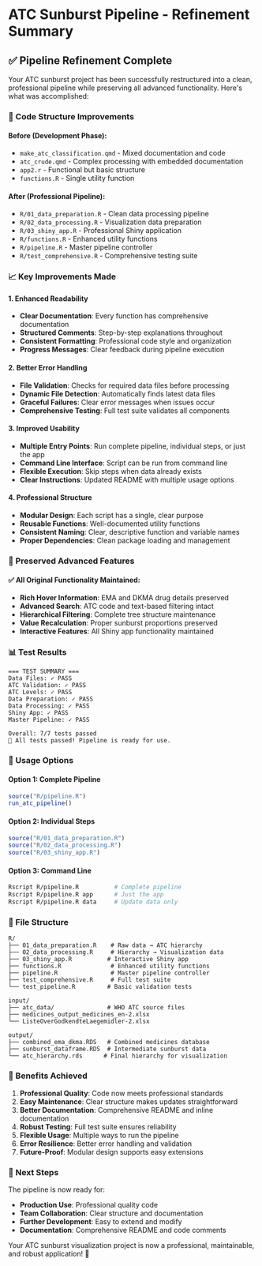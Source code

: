 # ATC Sunburst Pipeline - Refinement Summary

## ✅ **Pipeline Refinement Complete**

Your ATC sunburst project has been successfully restructured into a clean, professional pipeline while preserving all advanced functionality. Here's what was accomplished:

### **🔧 Code Structure Improvements**

#### **Before (Development Phase):**
- `make_atc_classification.qmd` - Mixed documentation and code
- `atc_crude.qmd` - Complex processing with embedded documentation  
- `app2.r` - Functional but basic structure
- `functions.R` - Single utility function

#### **After (Professional Pipeline):**
- `R/01_data_preparation.R` - Clean data processing pipeline
- `R/02_data_processing.R` - Visualization data preparation
- `R/03_shiny_app.R` - Professional Shiny application
- `R/functions.R` - Enhanced utility functions
- `R/pipeline.R` - Master pipeline controller
- `R/test_comprehensive.R` - Comprehensive testing suite

### **📈 Key Improvements Made**

#### **1. Enhanced Readability**
- **Clear Documentation**: Every function has comprehensive documentation
- **Structured Comments**: Step-by-step explanations throughout
- **Consistent Formatting**: Professional code style and organization
- **Progress Messages**: Clear feedback during pipeline execution

#### **2. Better Error Handling**
- **File Validation**: Checks for required data files before processing
- **Dynamic File Detection**: Automatically finds latest data files
- **Graceful Failures**: Clear error messages when issues occur
- **Comprehensive Testing**: Full test suite validates all components

#### **3. Improved Usability**
- **Multiple Entry Points**: Run complete pipeline, individual steps, or just the app
- **Command Line Interface**: Script can be run from command line
- **Flexible Execution**: Skip steps when data already exists
- **Clear Instructions**: Updated README with multiple usage options

#### **4. Professional Structure**
- **Modular Design**: Each script has a single, clear purpose
- **Reusable Functions**: Well-documented utility functions
- **Consistent Naming**: Clear, descriptive function and variable names
- **Proper Dependencies**: Clean package loading and management

### **🎯 Preserved Advanced Features**

#### **✅ All Original Functionality Maintained:**
- **Rich Hover Information**: EMA and DKMA drug details preserved
- **Advanced Search**: ATC code and text-based filtering intact
- **Hierarchical Filtering**: Complete tree structure maintenance
- **Value Recalculation**: Proper sunburst proportions preserved
- **Interactive Features**: All Shiny app functionality maintained

### **📊 Test Results**

```
=== TEST SUMMARY ===
Data Files: ✓ PASS
ATC Validation: ✓ PASS  
ATC Levels: ✓ PASS
Data Preparation: ✓ PASS
Data Processing: ✓ PASS
Shiny App: ✓ PASS
Master Pipeline: ✓ PASS

Overall: 7/7 tests passed
🎉 All tests passed! Pipeline is ready for use.
```

### **🚀 Usage Options**

#### **Option 1: Complete Pipeline**
```r
source("R/pipeline.R")
run_atc_pipeline()
```

#### **Option 2: Individual Steps**
```r
source("R/01_data_preparation.R")
source("R/02_data_processing.R") 
source("R/03_shiny_app.R")
```

#### **Option 3: Command Line**
```bash
Rscript R/pipeline.R          # Complete pipeline
Rscript R/pipeline.R app      # Just the app
Rscript R/pipeline.R data     # Update data only
```

### **📁 File Structure**

```
R/
├── 01_data_preparation.R    # Raw data → ATC hierarchy
├── 02_data_processing.R     # Hierarchy → Visualization data  
├── 03_shiny_app.R          # Interactive Shiny app
├── functions.R              # Enhanced utility functions
├── pipeline.R               # Master pipeline controller
├── test_comprehensive.R     # Full test suite
└── test_pipeline.R         # Basic validation tests

input/
├── atc_data/               # WHO ATC source files
├── medicines_output_medicines_en-2.xlsx
└── ListeOverGodkendteLaegemidler-2.xlsx

output/
├── combined_ema_dkma.RDS   # Combined medicines database
├── sunburst_dataframe.RDS  # Intermediate sunburst data
└── atc_hierarchy.rds      # Final hierarchy for visualization
```

### **🎉 Benefits Achieved**

1. **Professional Quality**: Code now meets professional standards
2. **Easy Maintenance**: Clear structure makes updates straightforward  
3. **Better Documentation**: Comprehensive README and inline documentation
4. **Robust Testing**: Full test suite ensures reliability
5. **Flexible Usage**: Multiple ways to run the pipeline
6. **Error Resilience**: Better error handling and validation
7. **Future-Proof**: Modular design supports easy extensions

### **📝 Next Steps**

The pipeline is now ready for:
- **Production Use**: Professional quality code
- **Team Collaboration**: Clear structure and documentation
- **Further Development**: Easy to extend and modify
- **Documentation**: Comprehensive README and code comments

Your ATC sunburst visualization project is now a professional, maintainable, and robust application! 🎊

